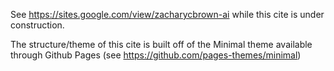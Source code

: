 See https://sites.google.com/view/zacharycbrown-ai while this cite is under construction.

The structure/theme of this cite is built off of the Minimal theme available through Github Pages (see https://github.com/pages-themes/minimal)

